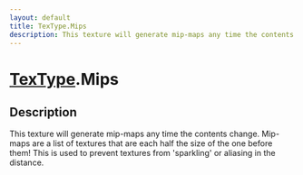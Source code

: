 ```yaml
---
layout: default
title: TexType.Mips
description: This texture will generate mip-maps any time the contents change. Mip-maps are a list of textures that are each half the size of the one before them! This is used to prevent textures from 'sparkling' or aliasing in the distance.
---
```

# [TexType]({{site.url}}/Pages/Reference/TexType.html).Mips

## Description
This texture will generate mip-maps any time the contents
change. Mip-maps are a list of textures that are each half the
size of the one before them! This is used to prevent textures from
'sparkling' or aliasing in the distance.

